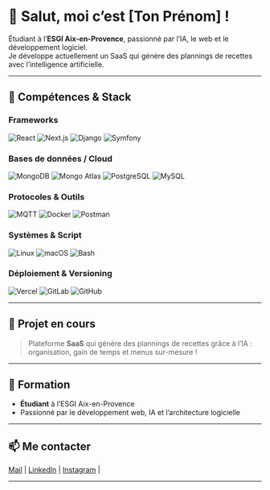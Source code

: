 # 👋 Salut, moi c’est [Ton Prénom] !

Étudiant à l’**ESGI Aix-en-Provence**, passionné par l’IA, le web et le développement logiciel.  
Je développe actuellement un SaaS qui génère des plannings de recettes avec l’intelligence artificielle.

---

## 🚀 Compétences & Stack

### Frameworks
![React](https://img.shields.io/badge/React-20232A?logo=react&logoColor=61DAFB&style=for-the-badge)
![Next.js](https://img.shields.io/badge/Next.js-000?logo=nextdotjs&logoColor=white&style=for-the-badge)
![Django](https://img.shields.io/badge/Django-092E20?logo=django&logoColor=white&style=for-the-badge)
![Symfony](https://img.shields.io/badge/Symfony-000000?logo=symfony&logoColor=white&style=for-the-badge)

### Bases de données / Cloud
![MongoDB](https://img.shields.io/badge/MongoDB-47A248?logo=mongodb&logoColor=white&style=for-the-badge)
![Mongo Atlas](https://img.shields.io/badge/Mongo%20Atlas-589636?logo=mongodb&logoColor=white&style=for-the-badge)
![PostgreSQL](https://img.shields.io/badge/PostgreSQL-4169E1?logo=postgresql&logoColor=white&style=for-the-badge)
![MySQL](https://img.shields.io/badge/MySQL-4479A1?logo=mysql&logoColor=white&style=for-the-badge)

### Protocoles & Outils
![MQTT](https://img.shields.io/badge/MQTT-660099?logo=data:image/svg+xml;base64,PHN2ZyB4bWxucz0iaHR0cDovL3d3dy53My5vcmcvMjAwMC9zdmciIHdpZHRoPSIxMiIgaGVpZ2h0PSIxMiI+PHJlY3Qgd2lkdGg9IjEyIiBoZWlnaHQ9IjEyIiBmaWxsPSIjNjYwMDk5Ii8+PHRleHQgeD0iMiIgeT0iOCIgZm9udC1zaXplPSI0IiBmaWxsPSIjZmZmIj5NUVRUPC90ZXh0Pjwvc3ZnPg==&style=for-the-badge)
![Docker](https://img.shields.io/badge/Docker-2496ED?logo=docker&logoColor=white&style=for-the-badge)
![Postman](https://img.shields.io/badge/Postman-FF6C37?logo=postman&logoColor=white&style=for-the-badge)

### Systèmes & Script
![Linux](https://img.shields.io/badge/Linux-FCC624?logo=linux&logoColor=black&style=for-the-badge)
![macOS](https://img.shields.io/badge/macOS-000000?logo=apple&logoColor=white&style=for-the-badge)
![Bash](https://img.shields.io/badge/Bash-4EAA25?logo=gnu-bash&logoColor=white&style=for-the-badge)

### Déploiement & Versioning
![Vercel](https://img.shields.io/badge/Vercel-000000?logo=vercel&logoColor=white&style=for-the-badge)
![GitLab](https://img.shields.io/badge/GitLab-FC6D26?logo=gitlab&logoColor=white&style=for-the-badge)
![GitHub](https://img.shields.io/badge/GitHub-181717?logo=github&logoColor=white&style=for-the-badge)

---

## 📝 Projet en cours

> Plateforme **SaaS** qui génère des plannings de recettes grâce à l’IA : organisation, gain de temps et menus sur-mesure !

---

## 🏫 Formation

- **Étudiant** à l’ESGI Aix-en-Provence  
- Passionné par le développement web, IA et l’architecture logicielle

---

## 📫 Me contacter

[Mail](jeremygross1307@gmail.com) | [LinkedIn](https://www.linkedin.com/in/j%C3%A9r%C3%A9my-gross-159a8622b/) | [Instagram](https://www.instagram.com/grs__jeremy/) | 

---

